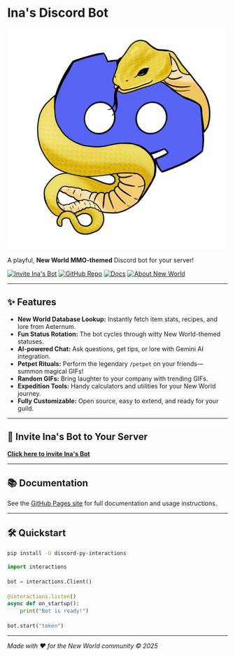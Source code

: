 # Ina's Discord Bot

![Ina's Bot Logo](docs/src/images/logo.png)

A playful, **New World MMO-themed** Discord bot for your server!

[![Invite Ina's Bot](https://img.shields.io/badge/Invite%20Ina's%20Bot-5865F2?style=for-the-badge&logo=discord&logoColor=white&labelColor=5865F2)](https://discord.com/oauth2/authorize?client_id=1368579444209352754&scope=bot+applications.commands&permissions=8)
[![GitHub Repo](https://img.shields.io/badge/GitHub-View%20Repo-181717?style=for-the-badge&logo=github)](https://github.com/involvex/ina-discord-bot-)
[![Docs](https://img.shields.io/badge/Docs-Project%20Page-3a5a40?style=for-the-badge&logo=readthedocs)](https://involvex.github.io/ina-discord-bot-/)
[![About New World](https://img.shields.io/badge/About%20New%20World-ffd700?style=for-the-badge&logo=amazon&logoColor=black)](https://www.newworld.com/)

---

## ✨ Features

- **New World Database Lookup:** Instantly fetch item stats, recipes, and lore from Aeternum.
- **Fun Status Rotation:** The bot cycles through witty New World-themed statuses.
- **AI-powered Chat:** Ask questions, get tips, or lore with Gemini AI integration.
- **Petpet Rituals:** Perform the legendary `/petpet` on your friends—summon magical GIFs!
- **Random GIFs:** Bring laughter to your company with trending GIFs.
- **Expedition Tools:** Handy calculators and utilities for your New World journey.
- **Fully Customizable:** Open source, easy to extend, and ready for your guild.

---

## 🚀 Invite Ina's Bot to Your Server

[**Click here to invite Ina's Bot**](https://discord.com/oauth2/authorize?client_id=1368579444209352754&scope=bot+applications.commands&permissions=8)

---

## 📚 Documentation

See the [GitHub Pages site](https://involvex.github.io/ina-discord-bot-/) for full documentation and usage instructions.

---

## 🛠️ Quickstart

```bash
pip install -U discord-py-interactions
```

```python
import interactions

bot = interactions.Client()

@interactions.listen()
async def on_startup():
    print("Bot is ready!")

bot.start("token")
```

---

_Made with ❤️ for the New World community &copy; 2025_
